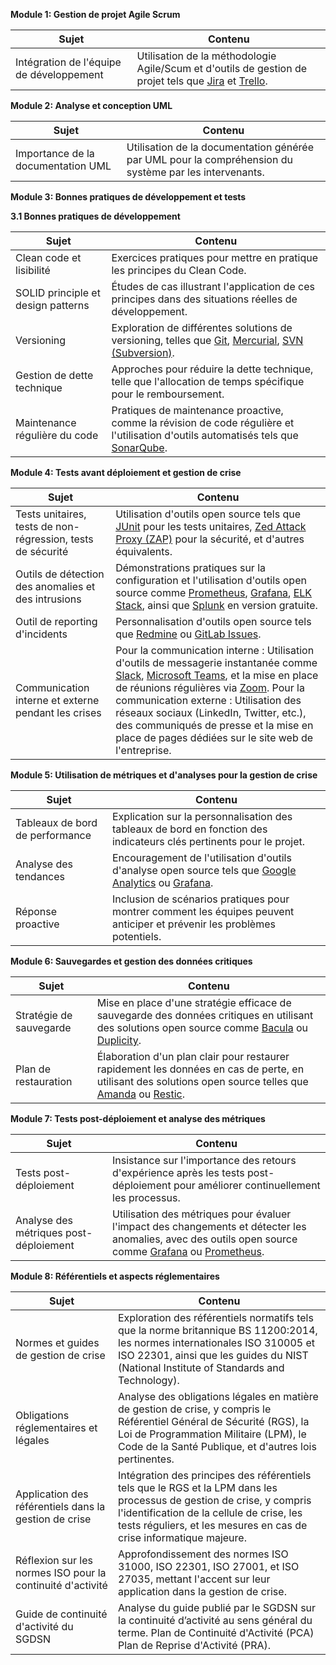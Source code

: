 **Module 1: Gestion de projet Agile Scrum**

| Sujet                                              | Contenu                                                                                                       |
|----------------------------------------------------|---------------------------------------------------------------------------------------------------------------|
| Intégration de l'équipe de développement           | Utilisation de la méthodologie Agile/Scum et d'outils de gestion de projet tels que [Jira](https://www.atlassian.com/software/jira) et [Trello](https://trello.com/).                                     |

**Module 2: Analyse et conception UML**

| Sujet                                | Contenu                                                                                          |
|--------------------------------------|--------------------------------------------------------------------------------------------------|
| Importance de la documentation UML   | Utilisation de la documentation générée par UML pour la compréhension du système par les intervenants. |

**Module 3: Bonnes pratiques de développement et tests**

**3.1 Bonnes pratiques de développement**

| Sujet                                       | Contenu                                                                                                                                                                    |
|---------------------------------------------|----------------------------------------------------------------------------------------------------------------------------------------------------------------------------|
| Clean code et lisibilité                    | Exercices pratiques pour mettre en pratique les principes du Clean Code.                                                                                                   |
| SOLID principle et design patterns          | Études de cas illustrant l'application de ces principes dans des situations réelles de développement.                                                                    |
| Versioning                                  | Exploration de différentes solutions de versioning, telles que [Git](https://git-scm.com/), [Mercurial](https://www.mercurial-scm.org/), [SVN (Subversion)](https://subversion.apache.org/). |
| Gestion de dette technique                  | Approches pour réduire la dette technique, telle que l'allocation de temps spécifique pour le remboursement.                                                              |
| Maintenance régulière du code               | Pratiques de maintenance proactive, comme la révision de code régulière et l'utilisation d'outils automatisés tels que [SonarQube](https://www.sonarqube.org/).                  |

**Module 4: Tests avant déploiement et gestion de crise**

| Sujet                                      | Contenu                                                                                                                                                                 |
|--------------------------------------------|-------------------------------------------------------------------------------------------------------------------------------------------------------------------------|
| Tests unitaires, tests de non-régression, tests de sécurité | Utilisation d'outils open source tels que [JUnit](https://junit.org/) pour les tests unitaires, [Zed Attack Proxy (ZAP)](https://www.zaproxy.org/) pour la sécurité, et d'autres équivalents.   |
| Outils de détection des anomalies et des intrusions | Démonstrations pratiques sur la configuration et l'utilisation d'outils open source comme [Prometheus](https://prometheus.io/), [Grafana](https://grafana.com/), [ELK Stack](https://www.elastic.co/what-is/elk-stack), ainsi que [Splunk](https://www.splunk.com/) en version gratuite.  |
| Outil de reporting d'incidents             | Personnalisation d'outils open source tels que [Redmine](https://www.redmine.org/) ou [GitLab Issues](https://docs.gitlab.com/ee/user/project/issues/).                    |
| Communication interne et externe pendant les crises | Pour la communication interne : Utilisation d'outils de messagerie instantanée comme [Slack](https://slack.com/), [Microsoft Teams](https://www.microsoft.com/en/microsoft-teams/group-chat-software), et la mise en place de réunions régulières via [Zoom](https://zoom.us/). Pour la communication externe : Utilisation des réseaux sociaux (LinkedIn, Twitter, etc.), des communiqués de presse et la mise en place de pages dédiées sur le site web de l'entreprise.|

**Module 5: Utilisation de métriques et d'analyses pour la gestion de crise**

| Sujet                                 | Contenu                                                                                                                |
|---------------------------------------|------------------------------------------------------------------------------------------------------------------------|
| Tableaux de bord de performance       | Explication sur la personnalisation des tableaux de bord en fonction des indicateurs clés pertinents pour le projet.  |
| Analyse des tendances                 | Encouragement de l'utilisation d'outils d'analyse open source tels que [Google Analytics](https://analytics.google.com/) ou [Grafana](https://grafana.com/).                     |
| Réponse proactive                     | Inclusion de scénarios pratiques pour montrer comment les équipes peuvent anticiper et prévenir les problèmes potentiels.|

**Module 6: Sauvegardes et gestion des données critiques**

| Sujet                            | Contenu                                                                                                           |
|----------------------------------|-------------------------------------------------------------------------------------------------------------------|
| Stratégie de sauvegarde          | Mise en place d'une stratégie efficace de sauvegarde des données critiques en utilisant des solutions open source comme [Bacula](https://www.bacula.org/) ou [Duplicity](http://duplicity.nongnu.org/). |
| Plan de restauration              | Élaboration d'un plan clair pour restaurer rapidement les données en cas de perte, en utilisant des solutions open source telles que [Amanda](https://www.amanda.org/) ou [Restic](https://restic.net/).           |

**Module 7: Tests post-déploiement et analyse des métriques**

| Sujet                              | Contenu                                                                                                             |
|------------------------------------|---------------------------------------------------------------------------------------------------------------------|
| Tests post-déploiement              | Insistance sur l'importance des retours d'expérience après les tests post-déploiement pour améliorer continuellement les processus.                                               |
| Analyse des métriques post-déploiement | Utilisation des métriques pour évaluer l'impact des changements et détecter les anomalies, avec des outils open source comme [Grafana](https://grafana.com/) ou [Prometheus](https://prometheus.io/).                         |

**Module 8: Référentiels et aspects réglementaires**

| Sujet                                              | Contenu                                                                                                                         |
|----------------------------------------------------|---------------------------------------------------------------------------------------------------------------------------------|
| Normes et guides de gestion de crise                | Exploration des référentiels normatifs tels que la norme britannique BS 11200:2014, les normes internationales ISO 310005 et ISO 22301, ainsi que les guides du NIST (National Institute of Standards and Technology). |
| Obligations réglementaires et légales             | Analyse des obligations légales en matière de gestion de crise, y compris le Référentiel Général de Sécurité (RGS), la Loi de Programmation Militaire (LPM), le Code de la Santé Publique, et d'autres lois pertinentes.   |
| Application des référentiels dans la gestion de crise | Intégration des principes des référentiels tels que le RGS et la LPM dans les processus de gestion de crise, y compris l'identification de la cellule de crise, les tests réguliers, et les mesures en cas de crise informatique majeure.       |
| Réflexion sur les normes ISO pour la continuité d'activité | Approfondissement des normes ISO 31000, ISO 22301, ISO 27001, et ISO 27035, mettant l'accent sur leur application dans la gestion de crise.                                                   |
| Guide de continuité d'activité du SGDSN               | Analyse du guide publié par le SGDSN sur la continuité d’activité au sens général du terme. Plan de Continuité d'Activité (PCA) Plan de Reprise d'Activité (PRA).                             |
